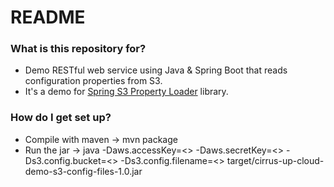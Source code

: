 # README #

### What is this repository for? ###

* Demo RESTful web service using Java & Spring Boot that reads configuration properties from S3.
* It's a demo for [Spring S3 Property Loader](https://github.com/cirrus-up-cloud/spring-s3-properties-loader) library.

### How do I get set up? ###

* Compile with maven -> mvn package
* Run the jar -> java -Daws.accessKey=<> -Daws.secretKey=<> -Ds3.config.bucket=<> -Ds3.config.filename=<> target/cirrus-up-cloud-demo-s3-config-files-1.0.jar
